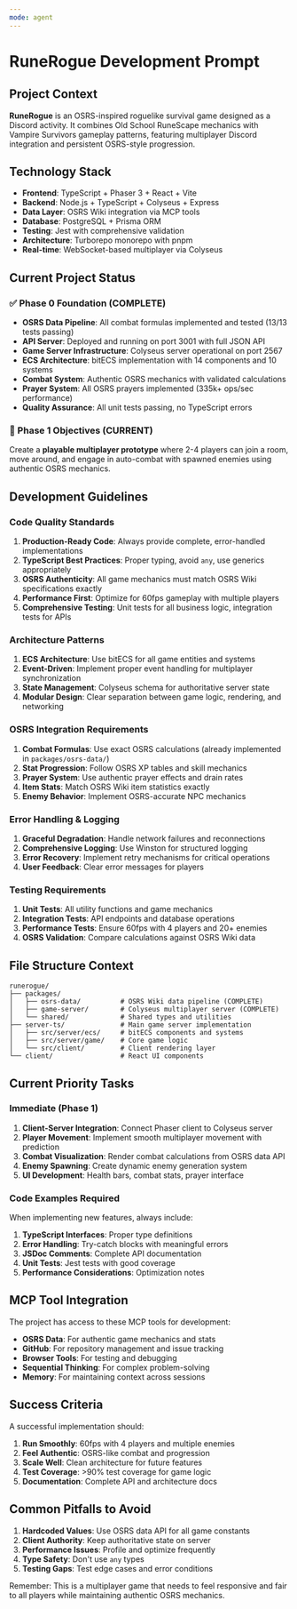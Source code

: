 ```yaml
---
mode: agent
---
```


# RuneRogue Development Prompt

## Project Context

**RuneRogue** is an OSRS-inspired roguelike survival game designed as a Discord activity. It combines Old School RuneScape mechanics with Vampire Survivors gameplay patterns, featuring multiplayer Discord integration and persistent OSRS-style progression.

## Technology Stack

- **Frontend**: TypeScript + Phaser 3 + React + Vite
- **Backend**: Node.js + TypeScript + Colyseus + Express
- **Data Layer**: OSRS Wiki integration via MCP tools
- **Database**: PostgreSQL + Prisma ORM
- **Testing**: Jest with comprehensive validation
- **Architecture**: Turborepo monorepo with pnpm
- **Real-time**: WebSocket-based multiplayer via Colyseus

## Current Project Status

### ✅ Phase 0 Foundation (COMPLETE)

- **OSRS Data Pipeline**: All combat formulas implemented and tested (13/13 tests passing)
- **API Server**: Deployed and running on port 3001 with full JSON API
- **Game Server Infrastructure**: Colyseus server operational on port 2567
- **ECS Architecture**: bitECS implementation with 14 components and 10 systems
- **Combat System**: Authentic OSRS mechanics with validated calculations
- **Prayer System**: All OSRS prayers implemented (335k+ ops/sec performance)
- **Quality Assurance**: All unit tests passing, no TypeScript errors

### 🎯 Phase 1 Objectives (CURRENT)

Create a **playable multiplayer prototype** where 2-4 players can join a room, move around, and engage in auto-combat with spawned enemies using authentic OSRS mechanics.

## Development Guidelines

### Code Quality Standards

1. **Production-Ready Code**: Always provide complete, error-handled implementations
2. **TypeScript Best Practices**: Proper typing, avoid `any`, use generics appropriately
3. **OSRS Authenticity**: All game mechanics must match OSRS Wiki specifications exactly
4. **Performance First**: Optimize for 60fps gameplay with multiple players
5. **Comprehensive Testing**: Unit tests for all business logic, integration tests for APIs

### Architecture Patterns

1. **ECS Architecture**: Use bitECS for all game entities and systems
2. **Event-Driven**: Implement proper event handling for multiplayer synchronization
3. **State Management**: Colyseus schema for authoritative server state
4. **Modular Design**: Clear separation between game logic, rendering, and networking

### OSRS Integration Requirements

1. **Combat Formulas**: Use exact OSRS calculations (already implemented in `packages/osrs-data/`)
2. **Stat Progression**: Follow OSRS XP tables and skill mechanics
3. **Prayer System**: Use authentic prayer effects and drain rates
4. **Item Stats**: Match OSRS Wiki item statistics exactly
5. **Enemy Behavior**: Implement OSRS-accurate NPC mechanics

### Error Handling & Logging

1. **Graceful Degradation**: Handle network failures and reconnections
2. **Comprehensive Logging**: Use Winston for structured logging
3. **Error Recovery**: Implement retry mechanisms for critical operations
4. **User Feedback**: Clear error messages for players

### Testing Requirements

1. **Unit Tests**: All utility functions and game mechanics
2. **Integration Tests**: API endpoints and database operations
3. **Performance Tests**: Ensure 60fps with 4 players and 20+ enemies
4. **OSRS Validation**: Compare calculations against OSRS Wiki data

## File Structure Context

```text
runerogue/
├── packages/
│   ├── osrs-data/          # OSRS Wiki data pipeline (COMPLETE)
│   ├── game-server/        # Colyseus multiplayer server (COMPLETE)
│   └── shared/             # Shared types and utilities
├── server-ts/              # Main game server implementation
│   ├── src/server/ecs/     # bitECS components and systems
│   ├── src/server/game/    # Core game logic
│   └── src/client/         # Client rendering layer
└── client/                 # React UI components
```

## Current Priority Tasks

### Immediate (Phase 1)

1. **Client-Server Integration**: Connect Phaser client to Colyseus server
2. **Player Movement**: Implement smooth multiplayer movement with prediction
3. **Combat Visualization**: Render combat calculations from OSRS data API
4. **Enemy Spawning**: Create dynamic enemy generation system
5. **UI Development**: Health bars, combat stats, prayer interface

### Code Examples Required

When implementing new features, always include:

1. **TypeScript Interfaces**: Proper type definitions
2. **Error Handling**: Try-catch blocks with meaningful errors
3. **JSDoc Comments**: Complete API documentation
4. **Unit Tests**: Jest tests with good coverage
5. **Performance Considerations**: Optimization notes

## MCP Tool Integration

The project has access to these MCP tools for development:

- **OSRS Data**: For authentic game mechanics and stats
- **GitHub**: For repository management and issue tracking
- **Browser Tools**: For testing and debugging
- **Sequential Thinking**: For complex problem-solving
- **Memory**: For maintaining context across sessions

## Success Criteria

A successful implementation should:

1. **Run Smoothly**: 60fps with 4 players and multiple enemies
2. **Feel Authentic**: OSRS-like combat and progression
3. **Scale Well**: Clean architecture for future features
4. **Test Coverage**: >90% test coverage for game logic
5. **Documentation**: Complete API and architecture docs

## Common Pitfalls to Avoid

1. **Hardcoded Values**: Use OSRS data API for all game constants
2. **Client Authority**: Keep authoritative state on server
3. **Performance Issues**: Profile and optimize frequently
4. **Type Safety**: Don't use `any` types
5. **Testing Gaps**: Test edge cases and error conditions

Remember: This is a multiplayer game that needs to feel responsive and fair to all players while maintaining authentic OSRS mechanics.
